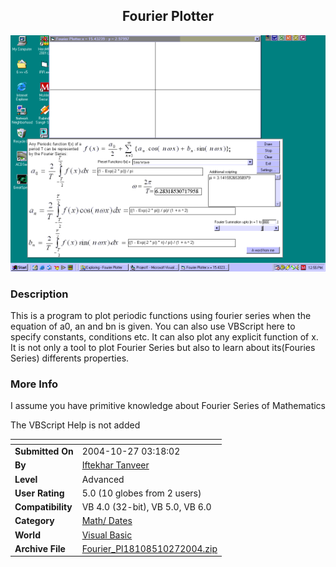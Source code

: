 ﻿<div align="center">

## Fourier Plotter

<img src="PIC2004102731762887.gif">
</div>

### Description

This is a program to plot periodic functions using fourier series when the equation of a0, an and bn is given. You can also use VBScript here to specify constants, conditions etc. It can also plot any explicit function of x. It is not only a tool to plot Fourier Series but also to learn about its(Fouries Series) differents properties.
 
### More Info
 
I assume you have primitive knowledge about Fourier Series of Mathematics

The VBScript Help is not added


<span>             |<span>
---                |---
**Submitted On**   |2004-10-27 03:18:02
**By**             |[Iftekhar Tanveer](https://github.com/Planet-Source-Code/PSCIndex/blob/master/ByAuthor/iftekhar-tanveer.md)
**Level**          |Advanced
**User Rating**    |5.0 (10 globes from 2 users)
**Compatibility**  |VB 4\.0 \(32\-bit\), VB 5\.0, VB 6\.0
**Category**       |[Math/ Dates](https://github.com/Planet-Source-Code/PSCIndex/blob/master/ByCategory/math-dates__1-37.md)
**World**          |[Visual Basic](https://github.com/Planet-Source-Code/PSCIndex/blob/master/ByWorld/visual-basic.md)
**Archive File**   |[Fourier\_Pl18108510272004\.zip](https://github.com/Planet-Source-Code/iftekhar-tanveer-fourier-plotter__1-56955/archive/master.zip)








